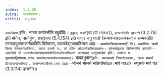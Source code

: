 ```yaml
---
index:  1.3.26
sutra:  अकर्मकाच्च।
vritti:  nyasa
---
```


`अकर्मकात्` इति। नास्य कर्मास्तीति बहुव्रीहिः। `डुकृञ् करणे`(धा।पा।१४७२), `अन्यभ्योऽपि दृश्यन्ते` (3.2.75) इति मनिन्, धातोर्गुणः, `शेषाद्विभाषा` (5.4.154) इति कप्। ननु धातोः क्रियावचनादकर्मकत्वं न सम्भवतीति तस्मादयुक्तमकर्मकादिति विशेषणम्, व्यवच्छेद्याभावादित्यत आह-- `अकर्मकक्रियावचनात्िति। अकर्मिका चासौ क्रिया चेत्यकर्मकक्रिया, तस्या वचनो यः, तां वक्ति सोऽकर्मकक्रियावचनः। एतेनार्थद्वारकं विशेषणमिदं दर्शयति-- अकर्मको यो धात्वर्थस्तसत्साहचर्यादभिधेयधर्मस्याभिधान उपचारात् धातुरकर्मक इति। अर्थस्य च युक्तमेतद्विशेषणम्,तस्य सकर्मकत्वाकर्मकत्वसम्भवात्। `यावद्भुक्तम्` इति। यावच्छब्दो निपातोऽव्ययम्, तस्य यथार्थे वीप्सायामव्ययीभावः, सप्तम्यन्तञ्चैतत्।अत एवाह-- `भोजने भोजने सन्निधीयते` इति। `भावे क्तः` इति।
`नपुंसके भावे क्तः` (3.3.114) इत्यनेन॥
